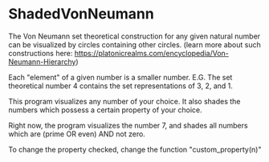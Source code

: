 # ShadedVonNeumann

The Von Neumann set theoretical construction for any given natural number can be visualized by circles containing other circles. 
(learn more about such constructions here: https://platonicrealms.com/encyclopedia/Von-Neumann-Hierarchy) 

Each "element" of a given number is a smaller number. E.G. The set theoretical number 4 contains the set representations of 3, 2, and 1. 

This program visualizes any number of your choice. It also shades the numbers which possess a certain property of your choice. 

Right now, the program visualizes the number 7, and shades all numbers which are (prime OR even) AND not zero. 

To change the property checked, change the function "custom_property(n)"
